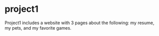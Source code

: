 # project1
Project1 includes a website with 3 pages about the following: my resume, my pets, and my favorite games.
